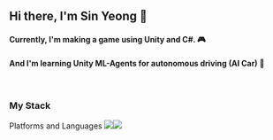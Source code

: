 
## Hi there, I'm Sin Yeong 👋

#### Currently, I'm making a game using Unity and C#. 🎮
#### And I'm learning Unity ML-Agents for autonomous driving (AI Car) 🌱
<br>

### My Stack
Platforms and Languages
<img src="https://img.shields.io/badge/Android-3DDC84?style=flat-square&logo=Android&logoColor=white"/><img src="https://img.shields.io/badge/Android-3DDC84?style=flat-square&logo=Android&logoColor=white"/>
